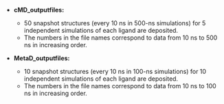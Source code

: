 * **cMD_outputfiles:**
  * 50 snapshot structures (every 10 ns in 500-ns simulations) for 5 independent simulations of each ligand are deposited.
  * The numbers in the file names correspond to data from 10 ns to 500 ns in increasing order.

* **MetaD_outputfiles:**
  * 10 snapshot structures (every 10 ns in 100-ns simulations) for 10 independent simulations of each ligand are deposited.
  * The numbers in the file names correspond to data from 10 ns to 100 ns in increasing order.
